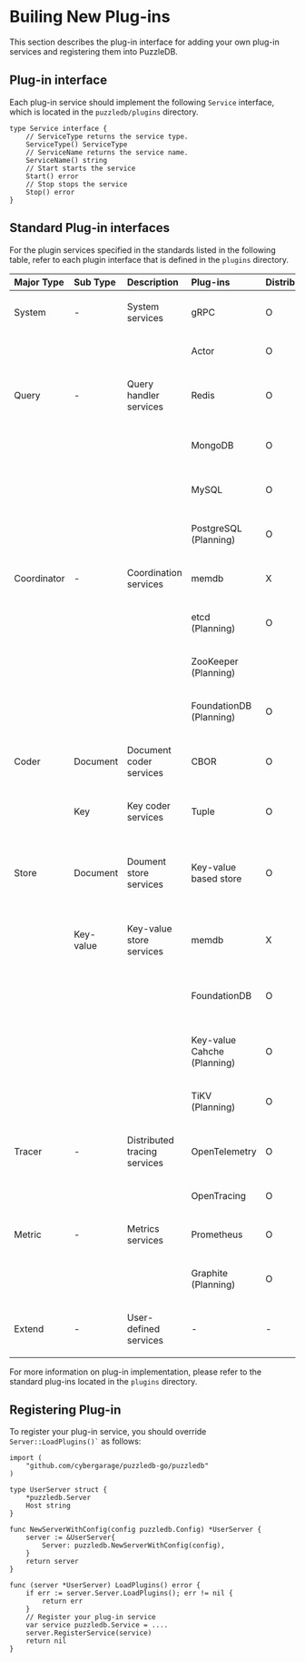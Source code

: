 # Builing New Plug-ins

This section describes the plug-in interface for adding your own plug-in services and registering them into PuzzleDB.

## Plug-in interface

Each plug-in service should implement the following `Service` interface, which is located in the `puzzledb/plugins` directory.

    type Service interface {
        // ServiceType returns the service type.
        ServiceType() ServiceType
        // ServiceName returns the service name.
        ServiceName() string
        // Start starts the service
        Start() error
        // Stop stops the service
        Stop() error
    }

## Standard Plug-in interfaces

For the plugin services specified in the standards listed in the following table, refer to each plugin interface that is defined in the `plugins` directory.

<table style="width:100%;">
<colgroup>
<col style="width: 16%" />
<col style="width: 16%" />
<col style="width: 16%" />
<col style="width: 16%" />
<col style="width: 16%" />
<col style="width: 16%" />
</colgroup>
<thead>
<tr class="header">
<th style="text-align: left;">Major Type</th>
<th style="text-align: left;">Sub Type</th>
<th style="text-align: left;">Description</th>
<th style="text-align: left;">Plug-ins</th>
<th style="text-align: left;">Distributed</th>
<th style="text-align: left;">Dependency</th>
</tr>
</thead>
<tbody>
<tr class="odd">
<td style="text-align: left;"><p>System</p></td>
<td style="text-align: left;"><p>-</p></td>
<td style="text-align: left;"><p>System services</p></td>
<td style="text-align: left;"><p>gRPC</p></td>
<td style="text-align: left;"><p>O</p></td>
<td style="text-align: left;"></td>
</tr>
<tr class="even">
<td style="text-align: left;"></td>
<td style="text-align: left;"></td>
<td style="text-align: left;"></td>
<td style="text-align: left;"><p>Actor</p></td>
<td style="text-align: left;"><p>O</p></td>
<td style="text-align: left;"><p>Coordinator</p></td>
</tr>
<tr class="odd">
<td style="text-align: left;"><p>Query</p></td>
<td style="text-align: left;"><p>-</p></td>
<td style="text-align: left;"><p>Query handler services</p></td>
<td style="text-align: left;"><p>Redis</p></td>
<td style="text-align: left;"><p>O</p></td>
<td style="text-align: left;"><p>Store (Document)</p></td>
</tr>
<tr class="even">
<td style="text-align: left;"></td>
<td style="text-align: left;"></td>
<td style="text-align: left;"></td>
<td style="text-align: left;"><p>MongoDB</p></td>
<td style="text-align: left;"><p>O</p></td>
<td style="text-align: left;"><p>Store (Document)</p></td>
</tr>
<tr class="odd">
<td style="text-align: left;"></td>
<td style="text-align: left;"></td>
<td style="text-align: left;"></td>
<td style="text-align: left;"><p>MySQL</p></td>
<td style="text-align: left;"><p>O</p></td>
<td style="text-align: left;"><p>Store (Document)</p></td>
</tr>
<tr class="even">
<td style="text-align: left;"></td>
<td style="text-align: left;"></td>
<td style="text-align: left;"></td>
<td style="text-align: left;"><p>PostgreSQL (Planning)</p></td>
<td style="text-align: left;"><p>O</p></td>
<td style="text-align: left;"><p>Store (Document)</p></td>
</tr>
<tr class="odd">
<td style="text-align: left;"><p>Coordinator</p></td>
<td style="text-align: left;"><p>-</p></td>
<td style="text-align: left;"><p>Coordination services</p></td>
<td style="text-align: left;"><p>memdb</p></td>
<td style="text-align: left;"><p>X</p></td>
<td style="text-align: left;"><p>-</p></td>
</tr>
<tr class="even">
<td style="text-align: left;"></td>
<td style="text-align: left;"></td>
<td style="text-align: left;"></td>
<td style="text-align: left;"><p>etcd (Planning)</p></td>
<td style="text-align: left;"><p>O</p></td>
<td style="text-align: left;"><p>-</p></td>
</tr>
<tr class="odd">
<td style="text-align: left;"></td>
<td style="text-align: left;"></td>
<td style="text-align: left;"></td>
<td style="text-align: left;"><p>ZooKeeper (Planning)</p></td>
<td style="text-align: left;"></td>
<td style="text-align: left;"></td>
</tr>
<tr class="even">
<td style="text-align: left;"></td>
<td style="text-align: left;"></td>
<td style="text-align: left;"></td>
<td style="text-align: left;"><p>FoundationDB (Planning)</p></td>
<td style="text-align: left;"><p>O</p></td>
<td style="text-align: left;"><p>-</p></td>
</tr>
<tr class="odd">
<td style="text-align: left;"><p>Coder</p></td>
<td style="text-align: left;"><p>Document</p></td>
<td style="text-align: left;"><p>Document coder services</p></td>
<td style="text-align: left;"><p>CBOR</p></td>
<td style="text-align: left;"><p>O</p></td>
<td style="text-align: left;"><p>-</p></td>
</tr>
<tr class="even">
<td style="text-align: left;"></td>
<td style="text-align: left;"><p>Key</p></td>
<td style="text-align: left;"><p>Key coder services</p></td>
<td style="text-align: left;"><p>Tuple</p></td>
<td style="text-align: left;"><p>O</p></td>
<td style="text-align: left;"><p>-</p></td>
</tr>
<tr class="odd">
<td style="text-align: left;"><p>Store</p></td>
<td style="text-align: left;"><p>Document</p></td>
<td style="text-align: left;"><p>Doument store services</p></td>
<td style="text-align: left;"><p>Key-value based store</p></td>
<td style="text-align: left;"><p>O</p></td>
<td style="text-align: left;"><p>Store (Key-value), Coder (Document), Coder (Key)</p></td>
</tr>
<tr class="even">
<td style="text-align: left;"></td>
<td style="text-align: left;"><p>Key-value</p></td>
<td style="text-align: left;"><p>Key-value store services</p></td>
<td style="text-align: left;"><p>memdb</p></td>
<td style="text-align: left;"><p>X</p></td>
<td style="text-align: left;"><p>Coder (Document), Coder (Key)</p></td>
</tr>
<tr class="odd">
<td style="text-align: left;"></td>
<td style="text-align: left;"></td>
<td style="text-align: left;"></td>
<td style="text-align: left;"><p>FoundationDB</p></td>
<td style="text-align: left;"><p>O</p></td>
<td style="text-align: left;"><p>Coder (Document), Coder (Key)</p></td>
</tr>
<tr class="even">
<td style="text-align: left;"></td>
<td style="text-align: left;"></td>
<td style="text-align: left;"></td>
<td style="text-align: left;"><p>Key-value Cahche (Planning)</p></td>
<td style="text-align: left;"><p>O</p></td>
<td style="text-align: left;"><p>Store (Key-value), Coordinator</p></td>
</tr>
<tr class="odd">
<td style="text-align: left;"></td>
<td style="text-align: left;"></td>
<td style="text-align: left;"></td>
<td style="text-align: left;"><p>TiKV (Planning)</p></td>
<td style="text-align: left;"><p>O</p></td>
<td style="text-align: left;"><p>-</p></td>
</tr>
<tr class="even">
<td style="text-align: left;"><p>Tracer</p></td>
<td style="text-align: left;"><p>-</p></td>
<td style="text-align: left;"><p>Distributed tracing services</p></td>
<td style="text-align: left;"><p>OpenTelemetry</p></td>
<td style="text-align: left;"><p>O</p></td>
<td style="text-align: left;"></td>
</tr>
<tr class="odd">
<td style="text-align: left;"></td>
<td style="text-align: left;"></td>
<td style="text-align: left;"></td>
<td style="text-align: left;"><p>OpenTracing</p></td>
<td style="text-align: left;"><p>O</p></td>
<td style="text-align: left;"></td>
</tr>
<tr class="even">
<td style="text-align: left;"><p>Metric</p></td>
<td style="text-align: left;"><p>-</p></td>
<td style="text-align: left;"><p>Metrics services</p></td>
<td style="text-align: left;"><p>Prometheus</p></td>
<td style="text-align: left;"><p>O</p></td>
<td style="text-align: left;"></td>
</tr>
<tr class="odd">
<td style="text-align: left;"></td>
<td style="text-align: left;"></td>
<td style="text-align: left;"></td>
<td style="text-align: left;"><p>Graphite (Planning)</p></td>
<td style="text-align: left;"><p>O</p></td>
<td style="text-align: left;"></td>
</tr>
<tr class="even">
<td style="text-align: left;"><p>Extend</p></td>
<td style="text-align: left;"><p>-</p></td>
<td style="text-align: left;"><p>User-defined services</p></td>
<td style="text-align: left;"><p>-</p></td>
<td style="text-align: left;"><p>-</p></td>
<td style="text-align: left;"><p>-</p></td>
</tr>
</tbody>
</table>

For more information on plug-in implementation, please refer to the standard plug-ins located in the `plugins` directory.

## Registering Plug-in

To register your plug-in service, you should override `` Server::LoadPlugins()` `` as follows:

    import (
        "github.com/cybergarage/puzzledb-go/puzzledb"
    )

    type UserServer struct {
        *puzzledb.Server
        Host string
    }

    func NewServerWithConfig(config puzzledb.Config) *UserServer {
        server := &UserServer{
            Server: puzzledb.NewServerWithConfig(config),
        }
        return server
    }

    func (server *UserServer) LoadPlugins() error {
        if err := server.Server.LoadPlugins(); err != nil {
            return err
        }
        // Register your plug-in service
        var service puzzledb.Service = ....
        server.RegisterService(service)
        return nil
    }
